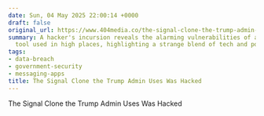 ```yaml
---
date: Sun, 04 May 2025 22:00:14 +0000
draft: false
original_url: https://www.404media.co/the-signal-clone-the-trump-admin-uses-was-hacked/
summary: A hacker's incursion reveals the alarming vulnerabilities of a messaging
  tool used in high places, highlighting a strange blend of tech and politics.
tags:
- data-breach
- government-security
- messaging-apps
title: The Signal Clone the Trump Admin Uses Was Hacked
---
```


The Signal Clone the Trump Admin Uses Was Hacked